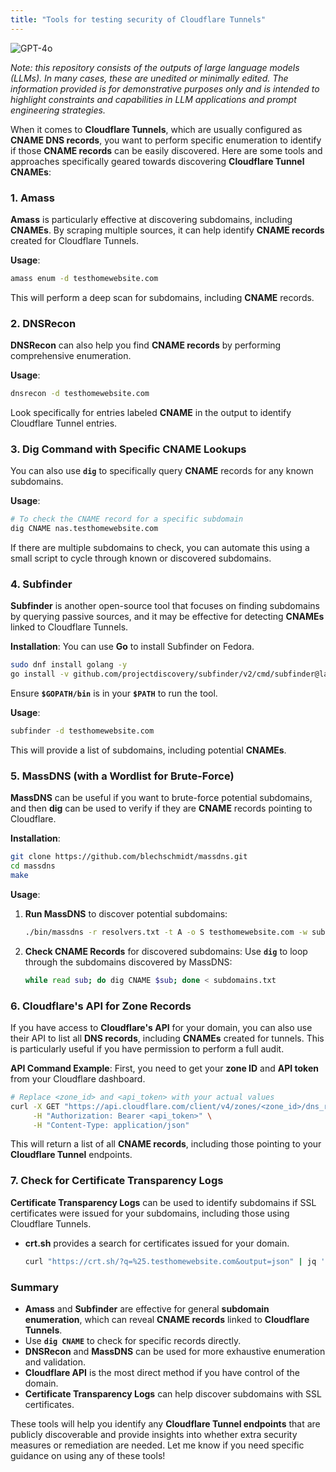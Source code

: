 ```yaml
---
title: "Tools for testing security of Cloudflare Tunnels"
---
```

![GPT-4o](https://img.shields.io/badge/GPT--4o-3333FF?style=for-the-badge&logo=openai&logoColor=white)



*Note: this repository consists of the outputs of large language models (LLMs). In many cases, these are unedited or minimally edited. The information provided is for demonstrative purposes only and is intended to highlight constraints and capabilities in LLM applications and prompt engineering strategies.*


When it comes to **Cloudflare Tunnels**, which are usually configured as **CNAME DNS records**, you want to perform specific enumeration to identify if those **CNAME records** can be easily discovered. Here are some tools and approaches specifically geared towards discovering **Cloudflare Tunnel CNAMEs**:

### **1. Amass**
**Amass** is particularly effective at discovering subdomains, including **CNAMEs**. By scraping multiple sources, it can help identify **CNAME records** created for Cloudflare Tunnels.

**Usage**:
```bash
amass enum -d testhomewebsite.com
```
This will perform a deep scan for subdomains, including **CNAME** records.

### **2. DNSRecon**
**DNSRecon** can also help you find **CNAME records** by performing comprehensive enumeration.

**Usage**:
```bash
dnsrecon -d testhomewebsite.com
```
Look specifically for entries labeled **CNAME** in the output to identify Cloudflare Tunnel entries.

### **3. Dig Command with Specific CNAME Lookups**
You can also use **`dig`** to specifically query **CNAME** records for any known subdomains.

**Usage**:
```bash
# To check the CNAME record for a specific subdomain
dig CNAME nas.testhomewebsite.com
```
If there are multiple subdomains to check, you can automate this using a small script to cycle through known or discovered subdomains.

### **4. Subfinder**
**Subfinder** is another open-source tool that focuses on finding subdomains by querying passive sources, and it may be effective for detecting **CNAMEs** linked to Cloudflare Tunnels.

**Installation**:
You can use **Go** to install Subfinder on Fedora.
```bash
sudo dnf install golang -y
go install -v github.com/projectdiscovery/subfinder/v2/cmd/subfinder@latest
```
Ensure **`$GOPATH/bin`** is in your **`$PATH`** to run the tool.

**Usage**:
```bash
subfinder -d testhomewebsite.com
```
This will provide a list of subdomains, including potential **CNAMEs**.

### **5. MassDNS (with a Wordlist for Brute-Force)** 
**MassDNS** can be useful if you want to brute-force potential subdomains, and then **dig** can be used to verify if they are **CNAME** records pointing to Cloudflare.

**Installation**:
```bash
git clone https://github.com/blechschmidt/massdns.git
cd massdns
make
```

**Usage**:
1. **Run MassDNS** to discover potential subdomains:
   ```bash
   ./bin/massdns -r resolvers.txt -t A -o S testhomewebsite.com -w subdomains.txt
   ```
2. **Check CNAME Records** for discovered subdomains:
   Use **`dig`** to loop through the subdomains discovered by MassDNS:
   ```bash
   while read sub; do dig CNAME $sub; done < subdomains.txt
   ```

### **6. Cloudflare's API for Zone Records**
If you have access to **Cloudflare's API** for your domain, you can also use their API to list all **DNS records**, including **CNAMEs** created for tunnels. This is particularly useful if you have permission to perform a full audit.

**API Command Example**:
First, you need to get your **zone ID** and **API token** from your Cloudflare dashboard.

```bash
# Replace <zone_id> and <api_token> with your actual values
curl -X GET "https://api.cloudflare.com/client/v4/zones/<zone_id>/dns_records?type=CNAME" \
     -H "Authorization: Bearer <api_token>" \
     -H "Content-Type: application/json"
```
This will return a list of all **CNAME records**, including those pointing to your **Cloudflare Tunnel** endpoints.

### **7. Check for Certificate Transparency Logs**
**Certificate Transparency Logs** can be used to identify subdomains if SSL certificates were issued for your subdomains, including those using Cloudflare Tunnels.

- **crt.sh** provides a search for certificates issued for your domain.
  ```bash
  curl "https://crt.sh/?q=%25.testhomewebsite.com&output=json" | jq '.[] | .name_value'
  ```

### **Summary**
- **Amass** and **Subfinder** are effective for general **subdomain enumeration**, which can reveal **CNAME records** linked to **Cloudflare Tunnels**.
- Use **`dig CNAME`** to check for specific records directly.
- **DNSRecon** and **MassDNS** can be used for more exhaustive enumeration and validation.
- **Cloudflare API** is the most direct method if you have control of the domain.
- **Certificate Transparency Logs** can help discover subdomains with SSL certificates.

These tools will help you identify any **Cloudflare Tunnel endpoints** that are publicly discoverable and provide insights into whether extra security measures or remediation are needed. Let me know if you need specific guidance on using any of these tools!